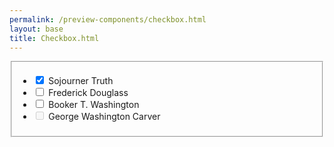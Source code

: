 ```yaml
--- 
permalink: /preview-components/checkbox.html
layout: base 
title: Checkbox.html
---
```




<fieldset class="usa-fieldset-inputs usa-sans">
  <ul class="usa-unstyled-list">
    
      
  <li>
    <input id="truth" type="checkbox" name="historical-figures-1" value="truth" checked>
    <label for="truth">Sojourner Truth</label>
  </li>

    
      
  <li>
    <input id="douglass" type="checkbox" name="historical-figures-1" value="douglass" >
    <label for="douglass">Frederick Douglass</label>
  </li>

    
      
  <li>
    <input id="washington" type="checkbox" name="historical-figures-1" value="washington" >
    <label for="washington">Booker T. Washington</label>
  </li>

    
      
  <li>
    <input id="carver" type="checkbox" name="historical-figures-1" value="carver" disabled>
    <label for="carver">George Washington Carver</label>
  </li>

    
  </ul>
</fieldset>
